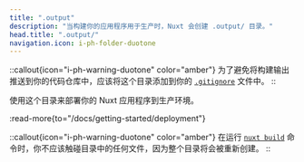 ```yaml
---
title: ".output"
description: "当构建你的应用程序用于生产时，Nuxt 会创建 .output/ 目录。"
head.title: ".output/"
navigation.icon: i-ph-folder-duotone
---
```


::callout{icon="i-ph-warning-duotone" color="amber"}
为了避免将构建输出推送到你的代码仓库中，应该将这个目录添加到你的 [`.gitignore`](/docs/guide/directory-structure/gitignore) 文件中。
::

使用这个目录来部署你的 Nuxt 应用程序到生产环境。

:read-more{to="/docs/getting-started/deployment"}

::callout{icon="i-ph-warning-duotone" color="amber"}
在运行 [`nuxt build`](/docs/api/commands/build) 命令时，你不应该触碰目录中的任何文件，因为整个目录将会被重新创建。
::
